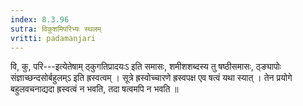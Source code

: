 ```yaml
---
index: 8.3.96
sutra: विकुशमिपरिभ्यः स्थलम्
vritti: padamanjari
---
```


 वि, कु, परि---इत्येतेषाम् ठ्कुगतिप्रादयःऽ इति समासः, शमीशशब्दस्य तु षष्ठीसमासः, ठ्ङ्यापोः संज्ञाच्छन्दसोर्बहुलम्ऽ इति ह्रस्वत्वम् । सूत्रे ह्रस्वोच्चारणे ह्रस्वपक्ष एव षत्वं यथा स्यात् । तेन प्रयोगे बहुलवचनाद्यदा ह्रस्वत्वं न भवति, तदा षत्वमपि न भवति ॥